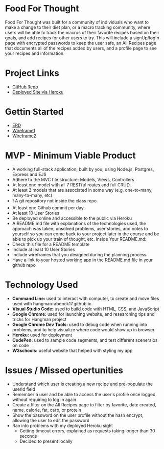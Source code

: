 # Food For Thought

Food For Thought was built for a community of individuals who want to make a change to their diet plan, or a macro tracking community, where users will be able to track the  macros of their favorite recipes based on their goals, and add recipes for other users to try. This will include a signUp/logIn page with encrypted passwords to keep the user safe, an All Recipes page that documents all of the recipes added by users, and a profile page to see your recipes and information.

# Project Links

- [GitHub Repo](https://github.com/abenck17/food-for-thought)
- [Deployed Site via Heroku](https://food-for-thought-app.herokuapp.com/)

# Gettin Started 

- [ERD](resources/FoodForThought_ERD.png)
- [Wireframe1](resources/FoodForThought_Wireframe1.png)
- [Wireframe2](resources/FoodForThought_Wireframe2.png)

# MVP - Minimum Viable Product
- A working full-stack application, built by you, using Node.js, Postgres, Express and EJS
- Adhere to the MVC file structure: Models, Views, Controllers
- At least one model with all 7 RESTful routes and full CRUD.
- At least 2 models that are associated in some way (e.g. one-to-many, many-to-many, etc)
- ❗ A git repository not inside the class repo.
- At least one Github commit per day.
- At least 10 User Stories
- Be deployed online and accessible to the public via Heroku
- A README.md file with explanations of the technologies used, the approach was taken, unsolved problems, user stories, and notes to yourself so you can come back to your project later in the course and be able to pick up your train of thought, etc. Inside Your README.md:
- Check this file for a README template
- Include at least 10 User Stories
- Include wireframes that you designed during the planning process
- Have a link to your hosted working app in the README.md file in your github repo

# Technology Used

- **Command Line:** used to interact with computer, to create and move files used with hangman-abenck17.github.io
- **Visual Studio Code:** used to build code with HTML, CSS, and JavaScript
- **Google Chrome:** used for launching website, and researching tips and tricks for Hangman project
- **Google Chrome Dev Tools:** used to debug code when running into problems, and to help visualize where code would show up in browser
- **Heroku:** used for deployment
- **CodePen:** used to sample code segments, and test different sceneraios on code
- **W3schools:** useful website that helped with styling my app

# Issues / Missed opertunities

- Understand which user is creating a new recipe and pre-populate the userId field
- Remember a user and be able to access the user's profile once logged, without requiring to log in again
- Create a filter on the All Recipes page to filter by favorite, date created, name, calorie, fat, carb, or protein
- Show the password on the user profile without the hash encrypt, allowing the user to edit the password
- Ran into problems with my deployed Heroku sight
  - Getting timeout errors, explained as requests taking longer than 30 seconds 
  - Decided to present locally

